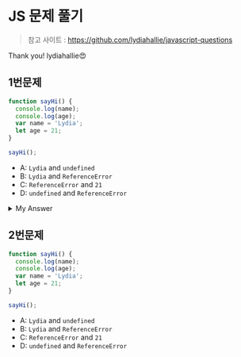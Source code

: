 # JS 문제 풀기
> 참고 사이트 : <https://github.com/lydiahallie/javascript-questions>

Thank you! lydiahallie😍

## 1번문제
```javascript
function sayHi() {
  console.log(name);
  console.log(age);
  var name = 'Lydia';
  let age = 21;
}

sayHi();
```
* A: `Lydia` and `undefined`
* B: `Lydia` and `ReferenceError`
* C: `ReferenceError` and `21`
* D: `undefined` and `ReferenceError`

<details>
<summary>My Answer</summary>
  <img src="./problem1/answer1-1.PNG" height="300px" alt="window"></img><br/>
  <img src="./problem1/answer1-2.PNG" height="300px" alt="window"></img><br/>
  <img src="./problem1/answer1-3.PNG" height="300px" alt="window"></img><br/>
  <img src="./problem1/answer1-4.PNG" height="300px" alt="window"></img><br/>
  <img src="./problem1/answer1-5.PNG" height="300px" alt="window"></img><br/>
</details>

## 2번문제
```javascript
function sayHi() {
  console.log(name);
  console.log(age);
  var name = 'Lydia';
  let age = 21;
}

sayHi();
```
* A: `Lydia` and `undefined`
* B: `Lydia` and `ReferenceError`
* C: `ReferenceError` and `21`
* D: `undefined` and `ReferenceError`

